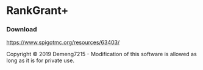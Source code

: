# RankGrant+

### Download
https://www.spigotmc.org/resources/63403/


Copyright © 2019 Demeng7215 - Modification of this software is allowed as long as it is for private use.
